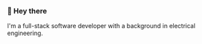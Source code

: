 ### 🗿 Hey there

I'm a full-stack software developer with a background in electrical engineering.

<!--
Projects I have delivered required these skills:
 - Statistical Models
 - Data Analysis
 - Data Science
 - Hardware Engineering
 - Firmware tinkering
 - Mobile Development
 - Web Development
 
Projects that I want to work on:
 - Data Science
 - Mobile Development
 - Alternate Data
-->

<!--
**kpostigo/kpostigo** is a ✨ _special_ ✨ repository because its `README.md` (this file) appears on your GitHub profile.

Here are some ideas to get you started:

- 🔭 I’m currently working on ...
- 🌱 I’m currently learning ...
- 👯 I’m looking to collaborate on ...
- 🤔 I’m looking for help with ...
- 💬 Ask me about ...
- 📫 How to reach me: ...
- 😄 Pronouns: ...
- ⚡ Fun fact: ...
-->
